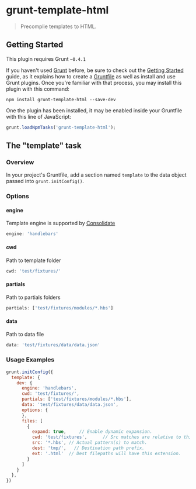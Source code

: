 # grunt-template-html

> Precomplie templates to HTML.

## Getting Started
This plugin requires Grunt `~0.4.1`

If you haven't used [Grunt](http://gruntjs.com/) before, be sure to check out the [Getting Started](http://gruntjs.com/getting-started) guide, as it explains how to create a [Gruntfile](http://gruntjs.com/sample-gruntfile) as well as install and use Grunt plugins. Once you're familiar with that process, you may install this plugin with this command:

```shell
npm install grunt-template-html --save-dev
```

One the plugin has been installed, it may be enabled inside your Gruntfile with this line of JavaScript:

```js
grunt.loadNpmTasks('grunt-template-html');
```

## The "template" task

### Overview
In your project's Gruntfile, add a section named `template` to the data object passed into `grunt.initConfig()`.


### Options

#### engine

Template engine is supported by [Consolidate](https://github.com/visionmedia/consolidate.js)
```js
engine: 'handlebars'
```
#### cwd

Path to template folder
```js
cwd: 'test/fixtures/'
```
#### partials

Path to partials folders
```js
partials: ['test/fixtures/modules/*.hbs']
```
#### data

Path to data file
```js
data: 'test/fixtures/data/data.json'
```
### Usage Examples

```js
grunt.initConfig({
  template: {
    dev: {
      engine: 'handlebars',
      cwd: 'test/fixtures/',
      partials: ['test/fixtures/modules/*.hbs'],
      data: 'test/fixtures/data/data.json',
      options: {
      },
      files: [
        {
          expand: true,     // Enable dynamic expansion.
          cwd: 'test/fixtures',      // Src matches are relative to this path.
          src: '*.hbs', // Actual pattern(s) to match.
          dest: 'tmp/',   // Destination path prefix.
          ext: '.html'  // Dest filepaths will have this extension.
        }
      ]
    }
  },
})
```